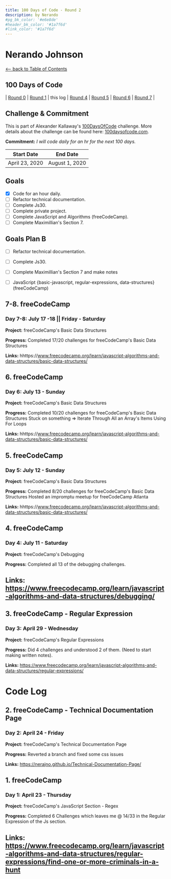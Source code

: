 ```yaml
---
title: 100 Days of Code - Round 2
description: by Nerando
#pg_bk_color: '#e6e8de'
#header_bk_color: '#1a7f6d'
#link_color: '#1a7f6d'
---
```

<!-- markdownlint-disable MD022 MD024 MD032 MD033 -->

# Nerando Johnson
<p class="toc"><a href="./index.html">&lt;– back to Table of Contents</a></p>

## 100 Days of Code
| [Round 0](https://nerajno.github.io/100DaysOfCodeLog/log1.html) | [Round 1](https://nerajno.github.io/100DaysOfCodeLog/log2.html) | this log | [Round 4](log5.html) | [Round 5](log6.html)  | [Round 6](log7.html) | [Round 7](log8.html) |

## Challenge & Commitment
This is part of Alexander Kallaway's [100DaysOfCode](https://github.com/Kallaway/100-days-of-code "the official repo") challenge. More details about the challenge can be found here: [100daysofcode.com](http://100daysofcode.com/ "100daysofcode.com").

**Commitment:** *I will code daily for an hr for the next 100 days.*

|  Start Date   | End Date     |
| ------------- | ------------ |
| April 23, 2020 | August 1, 2020|

## Goals

- [x] Code for an hour daily.
- [ ] Refactor technical documentation. 
- [ ] Complete Js30.
- [ ] Complete private project.
- [ ] Complete JavaScript and Algorithms (freeCodeCamp).
- [ ] Complete Maximillian's Section 7.

## Goals Plan B
- [ ] Refactor technical documentation.
- [ ] Complete Js30.
- [ ] Complete Maximillian's Section 7 and make notes
- [ ] JavaScript {basic-javascript, regular-expressions, data-structures} (freeCodeCamp)


## 7-8. freeCodeCamp
### Day 7-8: July 17 -18 || Friday - Saturday

**Project:** freeCodeCamp's Basic Data Structures

**Progress:**
Completed 17/20 challenges for freeCodeCamp's Basic Data Structures

**Links:**
hhttps://www.freecodecamp.org/learn/javascript-algorithms-and-data-structures/basic-data-structures/


## 6. freeCodeCamp
### Day 6: July 13 - Sunday

**Project:** freeCodeCamp's Basic Data Structures

**Progress:**
Completed 10/20 challenges for freeCodeCamp's Basic Data Structures
Stuck on something => Iterate Through All an Array's Items Using For Loops

**Links:**
hhttps://www.freecodecamp.org/learn/javascript-algorithms-and-data-structures/basic-data-structures/


## 5. freeCodeCamp
### Day 5: July 12 - Sunday

**Project:** freeCodeCamp's Basic Data Structures

**Progress:**
Completed 8/20 challenges for freeCodeCamp's Basic Data Structures
Hosted an impromptu meetup for freeCodeCamp Atlanta 

**Links:**
hhttps://www.freecodecamp.org/learn/javascript-algorithms-and-data-structures/basic-data-structures/

## 4. freeCodeCamp
### Day 4: July 11 - Saturday

**Project:** freeCodeCamp's Debugging

**Progress:**
Completed all 13 of the debugging challenges.

**Links:**
https://www.freecodecamp.org/learn/javascript-algorithms-and-data-structures/debugging/
---


## 3. freeCodeCamp - Regular Expression
### Day 3: April 29 - Wednesday

**Project:** freeCodeCamp's Regular Expressions

**Progress:**
Did 4 challenges and understood 2 of them. (Need to start making written notes).  

**Links:**
https://www.freecodecamp.org/learn/javascript-algorithms-and-data-structures/regular-expressions/

# Code Log

## 2. freeCodeCamp - Technical Documentation Page
### Day 2: April 24 - Friday

**Project:** freeCodeCamp's Technical Documentation Page

**Progress:**
Reverted a branch and fixed some css issues

**Links:**
https://nerajno.github.io/Technical-Documentation-Page/



## 1. freeCodeCamp
### Day 1: April 23 - Thursday

**Project:** freeCodeCamp's JavaScript Section - Regex 

**Progress:**
Completed 6 Challenges which leaves me @ 14/33 in the Regular Expression of the Js section.

**Links:**
https://www.freecodecamp.org/learn/javascript-algorithms-and-data-structures/regular-expressions/find-one-or-more-criminals-in-a-hunt
---
